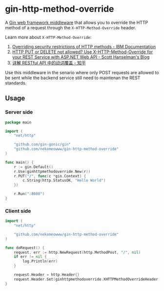# gin-http-method-override

A [Gin web framework middleware](https://github.com/gin-gonic/gin) that allows you to override the HTTP method of a request through the `X-HTTP-Method-Override` header.

Learn more about `X-HTTP-Method-Override`:

1. [Overriding security restrictions of HTTP methods - IBM Documentation](https://www.ibm.com/docs/en/odm/8.10?topic=methods-overriding-security-restrictions-http)
2. [HTTP PUT or DELETE not allowed? Use X-HTTP-Method-Override for your REST Service with ASP.NET Web API - Scott Hanselman's Blog](https://www.hanselman.com/blog/http-put-or-delete-not-allowed-use-xhttpmethodoverride-for-your-rest-service-with-aspnet-web-api)
3. [详解 RESTful API 中的动词覆盖 - 知乎](https://zhuanlan.zhihu.com/p/128052857)

Use this middleware in the senario where only POST requests are allowed to be sent while the backend service still need to maintenan the REST standards.

## Usage

### Server side

```go
package main

import (
    "net/http"

    "github.com/gin-gonic/gin"
    "github.com/nekomeowww/gin-http-method-override"
)

func main() {
	r := gin.Default()
	r.Use(ginhttpmethodoverride.New(r))
	r.PUT("/", func(c *gin.Context) {
		c.String(http.StatusOK, "Hello World")
	})

	r.Run(":8080")
}
```

### Client side

```go
import (
    "net/http"

    "github.com/nekomeowww/gin-http-method-override"
)

func doRequest() {
	request, err := http.NewRequest(http.MethodPost, "/", nil)
	if err != nil {
		log.Println(err)
	}

	request.Header = http.Header{}
	request.Header.Set(ginhttpmethodoverride.XHTTPMethodOverrideHeader, "PUT")
}
```
